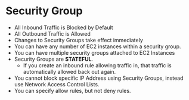 # Security Group
* All Inbound Traffic is Blocked by Default
* All Outbound Traffic is Allowed
* Changes to Security Groups take effect immediately
* You can have any number of EC2 instances within a security group.
* You can have multiple security groups attached to EC2 Instances
* Security Groups are **STATEFUL**.
  * If you create an inbound rule allowing traffic in, that traffic is automatically allowed back out again.
* You cannot block specific IP Address using Security Groups, instead use Network Access Control Lists.
* You can specify allow rules, but not deny rules.
